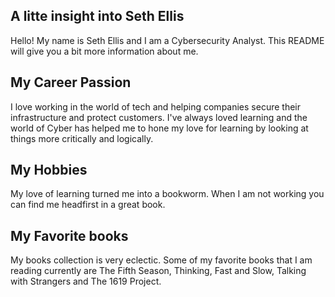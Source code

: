 ## A litte insight into Seth Ellis
Hello! My name is Seth Ellis and I am a Cybersecurity Analyst. This README will give you a bit more information about me.

## My Career Passion
I love working in the world of tech and helping companies secure their infrastructure and protect customers. I've always loved learning and the world of Cyber has helped me to hone my love for learning by looking at things more critically and logically. 

## My Hobbies
My love of learning turned me into a bookworm. When I am not working you can find me headfirst in a great book. 

## My Favorite books 
My books collection is very eclectic. Some of my favorite books that I am reading currently are The Fifth Season, Thinking, Fast and Slow, Talking with Strangers and The 1619 Project.
